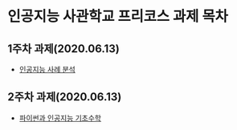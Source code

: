 # 인공지능 사관학교 프리코스 과제 목차

## 1주차 과제(2020.06.13)
* [인공지능 사례 분석](https://github.com/bumbum9944/GJ_AI/blob/master/%EA%B4%91%EC%A3%BC_%EC%9D%B8%EA%B3%B5%EC%A7%80%EB%8A%A5_1%EC%A3%BC%EC%B0%A8_%EA%B3%BC%EC%A0%9C.ipynb)
## 2주차 과제(2020.06.13)
* [파이썬과 인공지능 기초수학](https://github.com/bumbum9944/GJ_AI/blob/master/2%EC%A3%BC%EC%B0%A8%EA%B3%BC%EC%A0%9C.ipynb)
